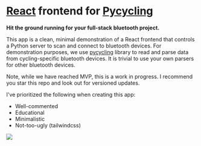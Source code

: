 # [React](https://react.dev/) frontend for [Pycycling](https://github.com/zacharyedwardbull/pycycling)

**Hit the ground running for your full-stack bluetooth project.**

This app is a clean, minimal demonstration of a React frontend that controls a Python server to scan and connect to bluetooth devices.
For demonstration purposes, we use [pycycling](https://github.com/zacharyedwardbull/pycycling) library to read and parse data from cycling-specific bluetooth devices. It is trivial to use your own parsers for other bluetooth devices.

Note, while we have reached MVP, this is a work in progress. I recommend you star this repo and look out for versioned updates.

I've prioritized the following when creating this app:
+ Well-commented
+ Educational
+ Minimalistic
+ Not-too-ugly (tailwindcss)

![](assets/mvp_screenshot.png)
